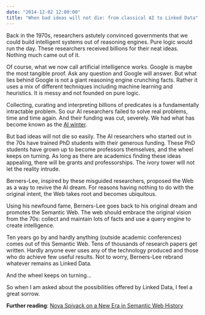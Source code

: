 ```yaml
---
date: "2014-12-02 12:00:00"
title: "When bad ideas will not die: from classical AI to Linked Data"
---
```




Back in the 1970s, researchers astutely convinced governments that we could build intelligent systems out of reasoning engines. Pure logic would run the day. These researchers received billions for their neat ideas. Nothing much came out of it.

Of course, what we now call artificial intelligence works. Google is maybe the most tangible proof. Ask any question and Google will answer. But what lies behind Google is not a giant reasoning engine crunching facts. Rather it uses a mix of different techniques including machine learning and heuristics. It is messy and not founded on pure logic.

Collecting, curating and interpreting billions of predicates is a fundamentally intractable problem. So our AI researchers failed to solve real problems, time and time again. And their funding was cut, severely. We had what has become known as the [AI winter](https://en.wikipedia.org/wiki/AI_winter).

But bad ideas will not die so easily. The AI researchers who started out in the 70s have trained PhD students with their generous funding. These PhD students have grown up to become professors themselves, and the wheel keeps on turning. As long as there are academics finding these ideas appealing, there will be grants and professorships. The ivory tower will not let the reality intrude.

Berners-Lee, inspired by these misguided researchers, proposed the Web as a way to revive the AI dream. For reasons having nothing to do with the original intent, the Web takes root and becomes ubiquitous. 

Using his newfound fame, Berners-Lee goes back to his original dream and promotes the Semantic Web. The web should embrace the original vision from the 70s: collect and maintain lots of facts and use a query engine to create intelligence. 

Ten years go by and hardly anything (outside academic conferences) comes out of this Semantic Web. Tens of thousands of research papers get written. Hardly anyone ever uses any of the technology produced and those who do achieve few useful results. Not to worry, Berners-Lee rebrand whatever remains as Linked Data. 

And the wheel keeps on turning&hellip;

So when I am asked about the possibilities offered by Linked Data, I feel a great sorrow.

__Further reading__: [Nova Spivack on a New Era in Semantic Web History](http://www.dataversity.net/nova-spivack-new-era-semantic-web-history/)

